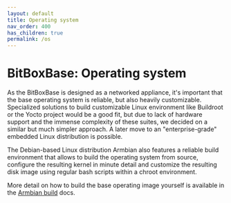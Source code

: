 ```yaml
---
layout: default
title: Operating system
nav_order: 400
has_children: true
permalink: /os
---
```

# BitBoxBase: Operating system

As the BitBoxBase is designed as a networked appliance, it's important that the base operating system is reliable, but also heavily customizable.
Specialized solutions to build customizable Linux environment like Buildroot or the Yocto project would be a good fit, but due to lack of hardware support and the immense complexity of these suites, we decided on a similar but much simpler approach.
A later move to an "enterprise-grade" embedded Linux distribution is possible.

The Debian-based Linux distribution Armbian also features a reliable build environment that allows to build the operating system from source, configure the resulting kernel in minute detail and customize the resulting disk image using regular bash scripts within a chroot environment.

More detail on how to build the base operating image yourself is available in the [Armbian build](os/armbian-build.md) docs.
